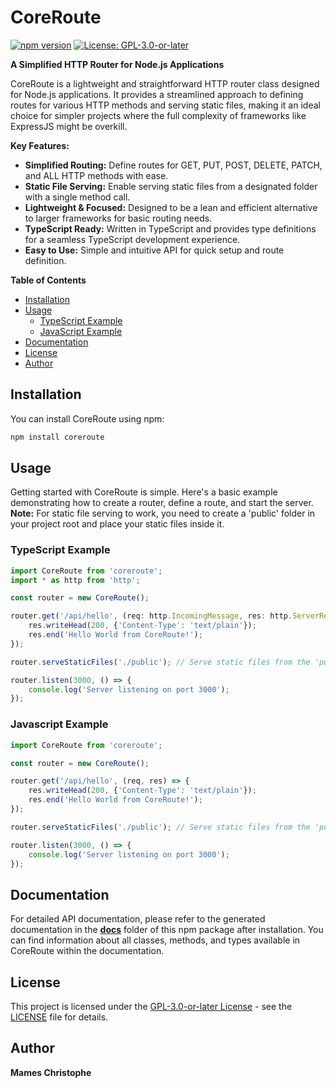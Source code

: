 # CoreRoute

[![npm version](https://badge.fury.io/js/coreroute.svg)](https://badge.fury.io/js/coreroute.svg) [![License: GPL-3.0-or-later](https://img.shields.io/badge/License-GPL--3.0--or--later-blueviolet)](https://spdx.org/licenses/GPL-3.0-or-later.html)

**A Simplified HTTP Router for Node.js Applications**

CoreRoute is a lightweight and straightforward HTTP router class designed for Node.js applications. It provides a streamlined approach to defining routes for various HTTP methods and serving static files, making it an ideal choice for simpler projects where the full complexity of frameworks like ExpressJS might be overkill.

**Key Features:**

*   **Simplified Routing:** Define routes for GET, PUT, POST, DELETE, PATCH, and ALL HTTP methods with ease.
*   **Static File Serving:**  Enable serving static files from a designated folder with a single method call.
*   **Lightweight & Focused:** Designed to be a lean and efficient alternative to larger frameworks for basic routing needs.
*   **TypeScript Ready:**  Written in TypeScript and provides type definitions for a seamless TypeScript development experience.
*   **Easy to Use:**  Simple and intuitive API for quick setup and route definition.

**Table of Contents**

*   [Installation](#installation)
*   [Usage](#usage)
    *   [TypeScript Example](#typescript-example)
    *   [JavaScript Example](#javascript-example)
*   [Documentation](#documentation)
*   [License](#license)
*   [Author](#author)

## Installation

You can install CoreRoute using npm:

```bash
npm install coreroute
```

## Usage
Getting started with CoreRoute is simple. Here's a basic example demonstrating how to create a router, define a route, and start the server.  
**Note:**  For static file serving to work, you need to create a 'public' folder in your project root and place your static files inside it.  

### TypeScript Example
```typescript
import CoreRoute from 'coreroute';
import * as http from 'http';

const router = new CoreRoute();

router.get('/api/hello', (req: http.IncomingMessage, res: http.ServerResponse) => {
    res.writeHead(200, {'Content-Type': 'text/plain'});
    res.end('Hello World from CoreRoute!');
});

router.serveStaticFiles('./public'); // Serve static files from the 'public' folder

router.listen(3000, () => {
    console.log('Server listening on port 3000');
});
```

### Javascript Example
```javascript
import CoreRoute from 'coreroute';

const router = new CoreRoute();

router.get('/api/hello', (req, res) => {
    res.writeHead(200, {'Content-Type': 'text/plain'});
    res.end('Hello World from CoreRoute!');
});

router.serveStaticFiles('./public'); // Serve static files from the 'public' folder

router.listen(3000, () => {
    console.log('Server listening on port 3000');
});
```
## Documentation

For detailed API documentation, please refer to the generated documentation in the [**docs**](./docs) folder of this npm package after installation. You can find information about all classes, methods, and types available in CoreRoute within the documentation.

## License

This project is licensed under the [GPL-3.0-or-later License](https://spdx.org/licenses/GPL-3.0-or-later.html) - see the [LICENSE](./LICENSE) file for details.

## Author

**Mames Christophe**

